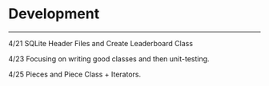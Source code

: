 # Development

---
4/21 SQLite Header Files and Create Leaderboard Class

4/23 Focusing on writing good classes and then unit-testing. 

4/25 Pieces and Piece Class + Iterators.